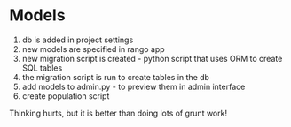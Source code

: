 # Models 
1. db is added in project settings
2. new models are specified in rango app 
3. new migration script is created - python script that uses ORM to create SQL tables 
4. the migration script is run to create tables in the db
5. add models to admin.py - to preview them in admin interface
6. create population script

Thinking hurts, but it is better than doing lots of grunt work!